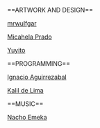 ==ARTWORK AND DESIGN==

[mrwulfgar](https://mrwulfgar.tumblr.com)

[Micahela Prado](http://dln-00m.deviantart.com)

[Yuyito](https://www.facebook.com/limadissima)



==PROGRAMMING==

[Ignacio Aguirrezabal](https://github.com/zirion)

[Kalil de Lima](https://github.com/kaozdl)



==MUSIC==

[Nacho Emeka](http://soundcloud.com/nacho-emeka)
